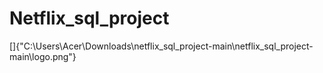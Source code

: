 # Netflix_sql_project
[]{"C:\Users\Acer\Downloads\netflix_sql_project-main\netflix_sql_project-main\logo.png"}
